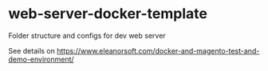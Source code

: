 # web-server-docker-template
Folder structure and configs for dev web server

See details on https://www.eleanorsoft.com/docker-and-magento-test-and-demo-environment/
